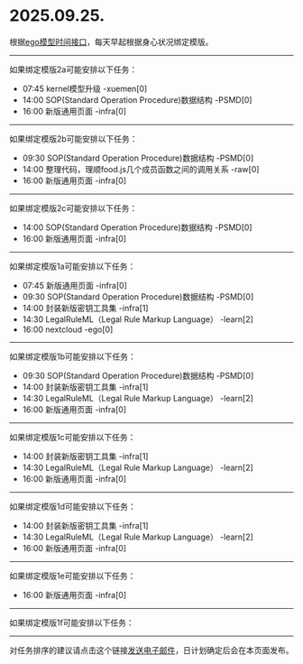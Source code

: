 # 2025.09.25.

根据[ego模型时间接口](https://gitee.com/hyg/blog/blob/master/timeflow.md)，每天早起根据身心状况绑定模版。

---
如果绑定模版2a可能安排以下任务：

- 07:45	kernel模型升级 -xuemen[0]
- 14:00	SOP(Standard Operation Procedure)数据结构 -PSMD[0]
- 16:00	新版通用页面 -infra[0]

---
如果绑定模版2b可能安排以下任务：

- 09:30	SOP(Standard Operation Procedure)数据结构 -PSMD[0]
- 14:00	整理代码，理顺food.js几个成员函数之间的调用关系 -raw[0]
- 16:00	新版通用页面 -infra[0]

---
如果绑定模版2c可能安排以下任务：

- 14:00	SOP(Standard Operation Procedure)数据结构 -PSMD[0]
- 16:00	新版通用页面 -infra[0]

---
如果绑定模版1a可能安排以下任务：

- 07:45	新版通用页面 -infra[0]
- 09:30	SOP(Standard Operation Procedure)数据结构 -PSMD[0]
- 14:00	封装新版密钥工具集 -infra[1]
- 14:30	LegalRuleML（Legal Rule Markup Language） -learn[2]
- 16:00	nextcloud -ego[0]

---
如果绑定模版1b可能安排以下任务：

- 09:30	SOP(Standard Operation Procedure)数据结构 -PSMD[0]
- 14:00	封装新版密钥工具集 -infra[1]
- 14:30	LegalRuleML（Legal Rule Markup Language） -learn[2]
- 16:00	新版通用页面 -infra[0]

---
如果绑定模版1c可能安排以下任务：

- 14:00	封装新版密钥工具集 -infra[1]
- 14:30	LegalRuleML（Legal Rule Markup Language） -learn[2]
- 16:00	新版通用页面 -infra[0]

---
如果绑定模版1d可能安排以下任务：

- 14:00	封装新版密钥工具集 -infra[1]
- 14:30	LegalRuleML（Legal Rule Markup Language） -learn[2]
- 16:00	新版通用页面 -infra[0]

---
如果绑定模版1e可能安排以下任务：

- 16:00	新版通用页面 -infra[0]

---
如果绑定模版1f可能安排以下任务：


---
对任务排序的建议请点击这个链接<a href="mailto:huangyg@mars22.com?subject=关于2025.09.25.任务排序的建议&body=date: 2025.09.25.%0D%0Afile: ../../blog/release/time/d.20250925.md%0D%0A---请勿修改邮件主题及以上内容---%0D%0A">发送电子邮件</a>，日计划确定后会在本页面发布。